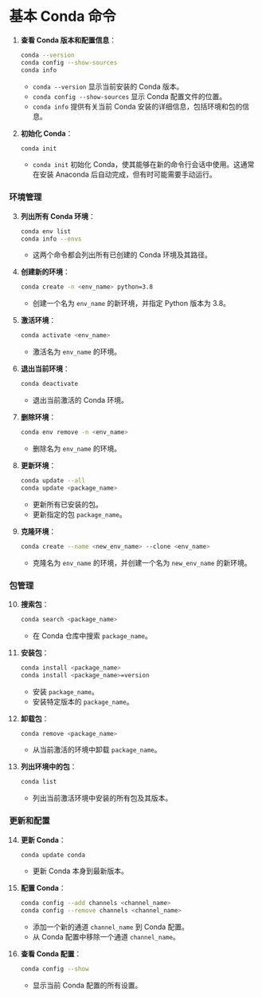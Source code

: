 # 基本 Conda 命令

1. **查看 Conda 版本和配置信息**：
   ```bash
   conda --version
   conda config --show-sources
   conda info
   ```
   - `conda --version` 显示当前安装的 Conda 版本。
   - `conda config --show-sources` 显示 Conda 配置文件的位置。
   - `conda info` 提供有关当前 Conda 安装的详细信息，包括环境和包的信息。

2. **初始化 Conda**：
   ```bash
   conda init
   ```
   - `conda init` 初始化 Conda，使其能够在新的命令行会话中使用。这通常在安装 Anaconda 后自动完成，但有时可能需要手动运行。

### 环境管理

3. **列出所有 Conda 环境**：
   ```bash
   conda env list
   conda info --envs
   ```
   - 这两个命令都会列出所有已创建的 Conda 环境及其路径。

4. **创建新的环境**：
   ```bash
   conda create -n <env_name> python=3.8
   ```
   - 创建一个名为 `env_name` 的新环境，并指定 Python 版本为 3.8。

5. **激活环境**：
   ```bash
   conda activate <env_name>
   ```
   - 激活名为 `env_name` 的环境。

6. **退出当前环境**：
   ```bash
   conda deactivate
   ```
   - 退出当前激活的 Conda 环境。

7. **删除环境**：
   ```bash
   conda env remove -n <env_name>
   ```
   - 删除名为 `env_name` 的环境。

8. **更新环境**：
   ```bash
   conda update --all
   conda update <package_name>
   ```
   - 更新所有已安装的包。
   - 更新指定的包 `package_name`。

9. **克隆环境**：
   ```bash
   conda create --name <new_env_name> --clone <env_name>
   ```
   - 克隆名为 `env_name` 的环境，并创建一个名为 `new_env_name` 的新环境。

### 包管理

10. **搜索包**：
    ```bash
    conda search <package_name>
    ```
    - 在 Conda 仓库中搜索 `package_name`。

11. **安装包**：
    ```bash
    conda install <package_name>
    conda install <package_name>=version
    ```
    - 安装 `package_name`。
    - 安装特定版本的 `package_name`。

12. **卸载包**：
    ```bash
    conda remove <package_name>
    ```
    - 从当前激活的环境中卸载 `package_name`。

13. **列出环境中的包**：
    ```bash
    conda list
    ```
    - 列出当前激活环境中安装的所有包及其版本。

### 更新和配置

14. **更新 Conda**：
    ```bash
    conda update conda
    ```
    - 更新 Conda 本身到最新版本。

15. **配置 Conda**：
    ```bash
    conda config --add channels <channel_name>
    conda config --remove channels <channel_name>
    ```
    - 添加一个新的通道 `channel_name` 到 Conda 配置。
    - 从 Conda 配置中移除一个通道 `channel_name`。

16. **查看 Conda 配置**：
    ```bash
    conda config --show
    ```
    - 显示当前 Conda 配置的所有设置。
